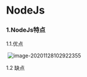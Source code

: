 # NodeJs

### 1.NodeJs特点

1.1.优点

​		![image-20201128102922355](C:\Users\anni\AppData\Roaming\Typora\typora-user-images\image-20201128102922355.png)

1.2 缺点


